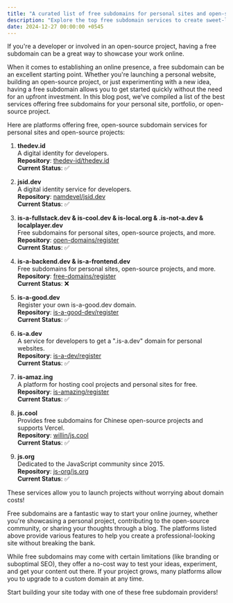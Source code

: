 ```yaml
---
title: "A curated list of free subdomains for personal sites and open-source projects"
description: "Explore the top free subdomain services to create sweet-looking, professional URLs for personal sites and open-source projects."
date: 2024-12-27 00:00:00 +0545
---
```


If you're a developer or involved in an open-source project, having a free subdomain can be a great way to showcase your work online.

When it comes to establishing an online presence, a free subdomain can be an excellent starting point. Whether you're launching a personal website, building an open-source project, or just experimenting with a new idea, having a free subdomain allows you to get started quickly without the need for an upfront investment. In this blog post, we've compiled a list of the best services offering free subdomains for your personal site, portfolio, or open-source project.

Here are platforms offering free, open-source subdomain services for personal sites and open-source projects:

1. **thedev.id**  
   A digital identity for developers.  
   **Repository**: [thedev-id/thedev.id](https://github.com/thedev-id/thedev.id)  
   **Current Status**: ✅

1. **jsid.dev**  
   A digital identity service for developers.  
   **Repository**: [namdevel/jsid.dev](https://github.com/namdevel/jsid.dev)  
   **Current Status**: ✅

1. **is-a-fullstack.dev & is-cool.dev & is-local.org & .is-not-a.dev & localplayer.dev**  
   Free subdomains for personal sites, open-source projects, and more.  
   **Repository**: [open-domains/register](https://github.com/open-domains/register)  
   **Current Status**: ✅

1. **is-a-backend.dev & is-a-frontend.dev**  
   Free subdomains for personal sites, open-source projects, and more.  
   **Repository**: [free-domains/register](https://github.com/free-domains/register)  
   **Current Status**: ❌

1. **is-a-good.dev**  
   Register your own is-a-good.dev domain.  
   **Repository**: [is-a-good-dev/register](https://github.com/is-a-good-dev/register)  
   **Current Status**: ✅

1. **is-a.dev**  
   A service for developers to get a ".is-a.dev" domain for personal websites.  
   **Repository**: [is-a-dev/register](https://github.com/is-a-dev/register)  
   **Current Status**: ✅

1. **is-amaz.ing**  
   A platform for hosting cool projects and personal sites for free.  
   **Repository**: [is-amazing/register](https://github.com/is-amazing/register)  
   **Current Status**: ✅

1. **js.cool**  
   Provides free subdomains for Chinese open-source projects and supports Vercel.  
   **Repository**: [willin/js.cool](https://github.com/willin/js.cool)  
   **Current Status**: ✅

1. **js.org**  
   Dedicated to the JavaScript community since 2015.  
   **Repository**: [js-org/js.org](https://github.com/js-org/js.org)  
   **Current Status**: ✅

These services allow you to launch projects without worrying about domain costs!

Free subdomains are a fantastic way to start your online journey, whether you're showcasing a personal project, contributing to the open-source community, or sharing your thoughts through a blog. The platforms listed above provide various features to help you create a professional-looking site without breaking the bank.

While free subdomains may come with certain limitations (like branding or suboptimal SEO), they offer a no-cost way to test your ideas, experiment, and get your content out there. If your project grows, many platforms allow you to upgrade to a custom domain at any time.

Start building your site today with one of these free subdomain providers!
